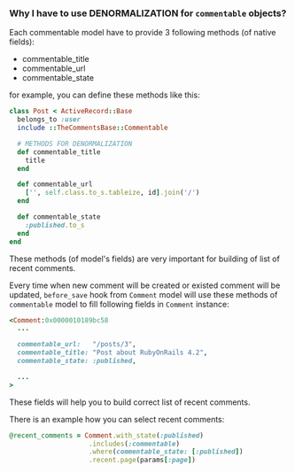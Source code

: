### Why I have to use DENORMALIZATION for `commentable` objects?

Each commentable model have to provide 3 following methods (of native fields):

* commentable_title
* commentable_url
* commentable_state

for example, you can define these methods like this:

```ruby
class Post < ActiveRecord::Base
  belongs_to :user
  include ::TheCommentsBase::Commentable

  # METHODS FOR DENORMALIZATION
  def commentable_title
    title
  end

  def commentable_url
    ['', self.class.to_s.tableize, id].join('/')
  end

  def commentable_state
    :published.to_s
  end
end
```

These methods (of model's fields) are very important for building of list of recent comments.

Every time when new comment will be created or existed comment will be updated,
`before_save` hook from `Comment` model will use these methods of `commentable` model
to fill following fields in `Comment` instance:

```ruby
<Comment:0x0000010189bc58
  ...

  commentable_url:   "/posts/3",
  commentable_title: "Post about RubyOnRails 4.2",
  commentable_state: :published,

  ...
>
```

These fields will help you to build correct list of recent comments.

There is an example how you can select recent comments:

```ruby
@recent_comments = Comment.with_state(:published)
                    .includes(:commentable)
                    .where(commentable_state: [:published])
                    .recent.page(params[:page])
```
